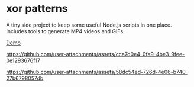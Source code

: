 # xor patterns

A tiny side project to keep some useful Node.js scripts in one place. Includes tools to generate MP4 videos and GIFs.

[Demo](https://xcont.com/xor/xor.html)



https://github.com/user-attachments/assets/cca7d0e4-0fa9-4be3-9fee-0e1293676f17



https://github.com/user-attachments/assets/58dc54ed-726d-4e06-b740-27b6798057db


